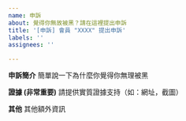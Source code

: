 ```yaml
---
name: 申訴
about: 覺得你無故被黑？請在這裡提出申訴
title: '[申訴] 會員 "XXXX" 提出申訴'
labels: ''
assignees: ''

---
```


**申訴簡介**
簡單說一下為什麼你覺得你無理被黑

**證據 (非常重要)**
請提供實質證據支持（如：網址，截圖）

**其他**
其他額外資訊

